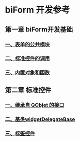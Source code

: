 # biForm 开发参考

## 第一章 biForm开发基础

### [一、表单的公共模块](1-1-public)

### [二、标准控件的调用](1-2-call)
### [三、内置对象和函数](1-3-objects)

## 第二章 标准控件

### [一、继承自 QObjet 的接口](2-1-qobject)

### [二、基类widgetDelegateBase](2-2-base)

### [三、标签控件](2-2-label)
